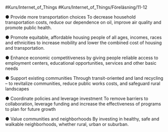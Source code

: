 #Kurs/Internet_of_Things #Kurs/Internet_of_Things/Föreläsning/11-12 

● Provide more transportation choices To decrease household transportation costs, reduce our dependence on oil, improve air quality and promote public health. 

● Promote equitable, affordable housing people of all ages, incomes, races and ethnicities to increase mobility and lower the combined cost of housing and transportation. 

● Enhance economic competitiveness by giving people reliable access to employment centers, educational opportunities, services and other basic needs 

● Support existing communities Through transit-oriented and land recycling – to revitalize communities, reduce public works costs, and safeguard rural landscapes 

● Coordinate policies and leverage investment To remove barriers to collaboration, leverage funding and increase the effectiveness of programs to plan for future growth 

● Value communities and neighborhoods By investing in healthy, safe and walkable neighborhoods, whether rural, urban or suburban.